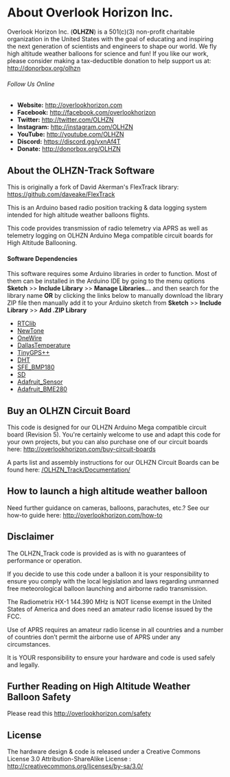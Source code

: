 # About Overlook Horizon Inc.

Overlook Horizon Inc. (**OLHZN**) is a 501(c)(3) non-profit charitable organization in the United States with the goal of educating and inspiring the next generation of scientists and engineers to shape our world. We fly high altitude weather balloons for science and fun! If you like our work, please consider making a tax-deductible donation to help support us at: http://donorbox.org/olhzn

###### Follow Us Online
- **Website:** http://overlookhorizon.com
- **Facebook:** http://facebook.com/overlookhorizon
- **Twitter:** http://twitter.com/OLHZN
- **Instagram:** http://instagram.com/OLHZN
- **YouTube:** http://youtube.com/OLHZN
- **Discord:** https://discord.gg/vxnAf4T
- **Donate:** http://donorbox.org/OLHZN

## About the OLHZN-Track Software

This is originally a fork of David Akerman's FlexTrack library: https://github.com/daveake/FlexTrack

This is an Arduino based radio position tracking & data logging system intended for high altitude weather balloons flights.

This code provides transmission of radio telemetry via APRS as well as telemetry logging on OLHZN Arduino Mega compatible circuit boards for High Altitude Ballooning.

#### Software Dependencies ####

This software requires some Arduino libraries in order to function.  Most of them can be installed in the Arduino IDE by going to the menu options **Sketch** >> **Include Library** >> **Manage Libraries...** and then search for the library name **OR** by clicking the links below to manually download the library ZIP file then manually add it to your Arduino sketch from **Sketch** >> **Include Library** >> **Add .ZIP Library**

- [RTClib](https://github.com/adafruit/RTClib)
- [NewTone](https://bitbucket.org/teckel12/arduino-new-tone/wiki/Home)
- [OneWire](https://github.com/bigjosh/OneWireNoResistor/)
- [DallasTemperature](https://github.com/milesburton/Arduino-Temperature-Control-Library)
- [TinyGPS++](https://github.com/mikalhart/TinyGPSPlus)
- [DHT](https://github.com/adafruit/DHT-sensor-library)
- [SFE_BMP180](https://github.com/sparkfun/BMP180_Breakout/tree/master/Libraries/Arduino)
- [SD](https://github.com/adafruit/SD)
- [Adafruit_Sensor](https://github.com/adafruit/Adafruit_Sensor)
- [Adafruit_BME280](https://github.com/adafruit/Adafruit_BME280_Library)

## Buy an OLHZN Circuit Board

This code is designed for our OLHZN Arduino Mega compatible circuit board (Revision 5). You're certainly welcome to use and adapt this code for your own projects, but you can also purchase one of our circuit boards here: http://overlookhorizon.com/buy-circuit-boards

A parts list and assembly instructions for our OLHZN Circuit Boards can be found here: [/OLHZN_Track/Documentation/](https://github.com/OverlookHorizon/OLHZN_Track/tree/master/Documentation)


## How to launch a high altitude weather balloon

Need further guidance on cameras, balloons, parachutes, etc.? See our how-to guide here: http://overlookhorizon.com/how-to

## Disclaimer

The OLHZN_Track code is provided as is with no guarantees of performance or operation. 

If you decide to use this code under a balloon it is your responsibility to ensure you comply with the local legislation and laws regarding unmanned free meteorological balloon launching and airborne radio transmission.

The Radiometrix HX-1 144.390 MHz is NOT license exempt in the United States of America and does need an amateur radio license issued by the FCC.

Use of APRS requires an amateur radio  license in all countries and a number of countries don’t permit the airborne use of APRS under any circumstances. 

It is YOUR responsibility to ensure your hardware and code is used safely and legally.

## Further Reading on High Altitude Weather Balloon Safety

Please read this http://overlookhorizon.com/safety

## License

The hardware design & code is released under a Creative Commons License 3.0 Attribution-ShareAlike License : http://creativecommons.org/licenses/by-sa/3.0/
